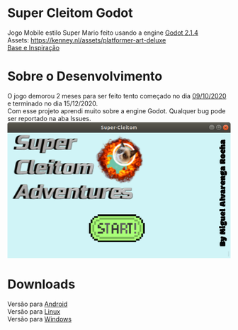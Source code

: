 # Super Cleitom Godot
Jogo Mobile estilo Super Mario feito usando a engine <a href=https://downloads.tuxfamily.org/godotengine/2.1.4/>Godot 2.1.4</a></br>
Assets: https://kenney.nl/assets/platformer-art-deluxe</br>
<a href="https://www.udemy.com/course/criacao-de-jogos-para-android-curso-completo">Base e Inspiração</a></br>

# Sobre o Desenvolvimento
<p>O jogo demorou 2 meses para ser feito tento começado no dia <a href="https://drive.google.com/file/d/18rdI9KFtt8xSM8KmcPE0ZJMmuLKL4X4C/view?usp=sharing">09/10/2020</a> e terminado no dia 15/12/2020.</br>
Com esse projeto aprendi muito sobre a engine Godot. Qualquer bug pode ser reportado na aba Issues.
<img src="Screenshots/menu.png">

# Downloads
Versão para <a href="https://github.com/miguelrochabh/GodotGames/raw/main/SuperCleitomGodot/bin/supercleitom.apk">Android</a></br>
Versão para <a href="https://github.com/miguelrochabh/GodotGames/raw/main/SuperCleitomGodot/bin/supercleitom.run">Linux</a></br>
Versão para <a href="https://github.com/miguelrochabh/GodotGames/raw/main/SuperCleitomGodot/bin/supercleitom.exe">Windows</a></br>
